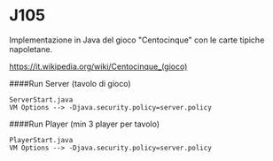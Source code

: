 # J105

Implementazione in Java del gioco "Centocinque" con le carte tipiche napoletane.

https://it.wikipedia.org/wiki/Centocinque_(gioco)


####Run Server (tavolo di gioco)

    ServerStart.java
    VM Options --> -Djava.security.policy=server.policy


####Run Player (min 3 player per tavolo)

    PlayerStart.java
    VM Options --> -Djava.security.policy=server.policy
